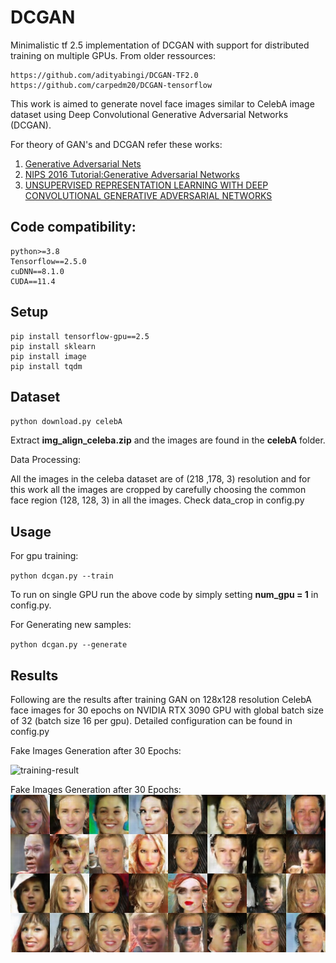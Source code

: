 # DCGAN


Minimalistic tf 2.5 implementation of DCGAN with support for distributed training on multiple GPUs. From older ressources:
```
https://github.com/adityabingi/DCGAN-TF2.0
https://github.com/carpedm20/DCGAN-tensorflow
```

This work is aimed to generate novel face images similar to CelebA image dataset using Deep Convolutional Generative Adversarial Networks (DCGAN).

For theory of GAN's and DCGAN refer these works:
1. [Generative Adversarial Nets](https://papers.nips.cc/paper/5423-generative-adversarial-nets.pdf)
2. [NIPS 2016 Tutorial:Generative Adversarial Networks](https://arxiv.org/pdf/1701.00160.pdf)
3. [UNSUPERVISED REPRESENTATION LEARNING WITH DEEP CONVOLUTIONAL GENERATIVE ADVERSARIAL NETWORKS](https://arxiv.org/pdf/1511.06434.pdf)


## Code compatibility:
```
python>=3.8
Tensorflow==2.5.0
cuDNN==8.1.0
CUDA==11.4
```

## Setup
```
pip install tensorflow-gpu==2.5
pip install sklearn
pip install image
pip install tqdm
```
## Dataset

`python download.py celebA`

Extract **img_align_celeba.zip** and the images are found in the **celebA** folder.

Data Processing:

All the images in the celeba dataset are of (218 ,178, 3) resolution and for this work all the images are cropped by carefully choosing the common face region (128, 128, 3) in all the images. Check data_crop in config.py

## Usage

For gpu training:

`python dcgan.py --train`

To run on single GPU run the above code by simply setting **num_gpu = 1** in config.py.

For Generating new samples:

`python dcgan.py --generate`


## Results

Following are the results after training GAN on 128x128 resolution CelebA face images for 30 epochs on  NVIDIA RTX 3090 GPU with global batch size of 32 (batch size 16 per gpu). Detailed configuration can be found in config.py 


Fake Images Generation after 30 Epochs:

![training-result](results/dcgan_training.gif)

Fake Images Generation after 30 Epochs:
![results_15epoch](results/fakes_epoch30.jpg)

